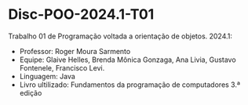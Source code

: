 # Disc-POO-2024.1-T01
Trabalho 01 de Programação voltada a orientação de objetos. 2024.1: 
- Professor: Roger Moura Sarmento
- Equipe: Glaive Helles, Brenda Mônica Gonzaga, Ana Livia, Gustavo Fontenele, Francisco Levi. 
- Linguagem: Java 
- Livro ultilizado: Fundamentos da programação de computadores 3.ª edição
